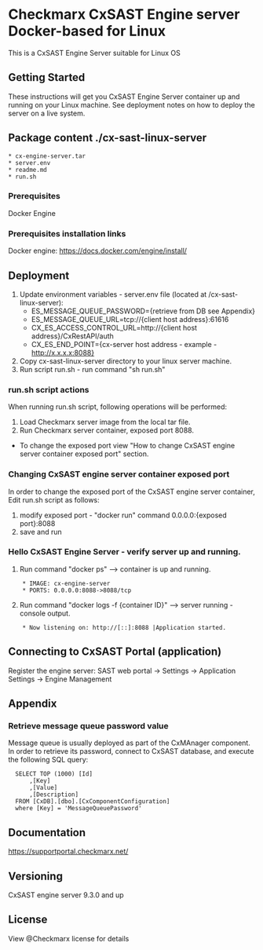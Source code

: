 # Checkmarx CxSAST Engine server Docker-based for Linux

This is a CxSAST Engine Server suitable for Linux OS

## Getting Started

These instructions will get you CxSAST Engine Server container up and running on your Linux machine. 
See deployment notes on how to deploy the server on a live system.

## Package content ./cx-sast-linux-server
	* cx-engine-server.tar
	* server.env
	* readme.md
	* run.sh

### Prerequisites

Docker Engine

### Prerequisites installation links

Docker engine: https://docs.docker.com/engine/install/ 

## Deployment

1. Update environment variables - server.env file (located at /cx-sast-linux-server):
	* ES_MESSAGE_QUEUE_PASSWORD={retrieve from DB see Appendix}                          
	* ES_MESSAGE_QUEUE_URL=tcp://{client host address}:61616                         
	* CX_ES_ACCESS_CONTROL_URL=http://{client host address}/CxRestAPI/auth
	* CX_ES_END_POINT={cx-server host address - example - http://x.x.x.x:8088}
2. Copy cx-sast-linux-server directory to your linux server machine.
3. Run script run.sh - run command "sh run.sh"

### run.sh script actions

When running run.sh script, following operations will be performed:

1. Load Checkmarx server image from the local tar file.
2. Run Checkmarx server container, exposed port 8088.
* To change the exposed port view "How to change CxSAST engine server container exposed port" section.

### Changing CxSAST engine server container exposed port

In order to change the exposed port of the CxSAST engine server container,
Edit run.sh script as follows:
1. modify exposed port - "docker run" command 0.0.0.0:{exposed port}:8088
2. save and run 

### Hello CxSAST Engine Server - verify server up and running.

1. Run command "docker ps" --> container is up and running. 
```
	* IMAGE: cx-engine-server
	* PORTS: 0.0.0.0:8088->8088/tcp
```
2. Run command "docker logs -f {container ID}" --> server running - console output.
```
	* Now listening on: http://[::]:8088 |Application started.
```

## Connecting to CxSAST Portal (application)

Register the engine server:
SAST web portal -> Settings -> Application Settings -> Engine Management


## Appendix 

### Retrieve message queue password value

Message queue is usually deployed as part of the CxMAnager component. 
In order to retrieve its password, connect to CxSAST database, and execute the following SQL query:
```
  SELECT TOP (1000) [Id]
      ,[Key]
      ,[Value]
      ,[Description]
  FROM [CxDB].[dbo].[CxComponentConfiguration]
  where [Key] = 'MessageQueuePassword'
```

## Documentation

https://supportportal.checkmarx.net/

## Versioning

CxSAST engine server 9.3.0 and up

## License

View @Checkmarx license for details
